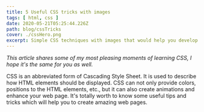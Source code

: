 ```yaml
---
title: 5 Useful CSS tricks with images
tags: [ html, css ]
date: 2020-05-21T05:25:44.226Z
path: blog/cssTricks
cover: ./cssHero.png
excerpt: Simple CSS techniques with images that would help you develop web pages attractive and faster. These include background-repeat, mask-image, zoom on hover,scroll-snap-type, and shape-outside.
---
```

*This article shares some of my most pleasing moments of learning CSS, I hope it's the same for you as well.*

CSS is an abbreviated form of Cascading Style Sheet. It is used to describe how HTML elements should be displayed. CSS can not only provide colors, positions to the HTML elements, etc., but it can also create animations and enhance your web page. It's totally worth to know some useful tips and tricks which will help you to create amazing web pages.